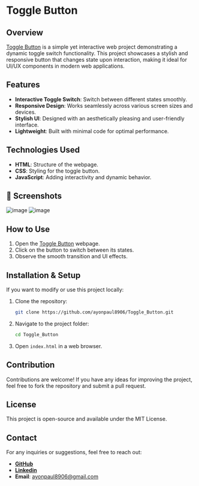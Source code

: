 # Toggle Button

## Overview
[Toggle Button](https://ayonpaul8906.github.io/Toggle_Button/) is a simple yet interactive web project demonstrating a dynamic toggle switch functionality. This project showcases a stylish and responsive button that changes state upon interaction, making it ideal for UI/UX components in modern web applications.

## Features
- **Interactive Toggle Switch**: Switch between different states smoothly.
- **Responsive Design**: Works seamlessly across various screen sizes and devices.
- **Stylish UI**: Designed with an aesthetically pleasing and user-friendly interface.
- **Lightweight**: Built with minimal code for optimal performance.

## Technologies Used
- **HTML**: Structure of the webpage.
- **CSS**: Styling for the toggle button.
- **JavaScript**: Adding interactivity and dynamic behavior.

## 📸 Screenshots
![image](https://github.com/user-attachments/assets/a35c2eeb-ed60-49aa-9e8d-40610506c22e)
![image](https://github.com/user-attachments/assets/a1b0b5d9-21f6-411f-92ca-05452b367bc5)



## How to Use
1. Open the [Toggle Button](https://ayonpaul8906.github.io/Toggle_Button/) webpage.
2. Click on the button to switch between its states.
3. Observe the smooth transition and UI effects.

## Installation & Setup
If you want to modify or use this project locally:
1. Clone the repository:
   ```bash
   git clone https://github.com/ayonpaul8906/Toggle_Button.git
   ```
2. Navigate to the project folder:
   ```bash
   cd Toggle_Button
   ```
3. Open `index.html` in a web browser.

## Contribution
Contributions are welcome! If you have any ideas for improving the project, feel free to fork the repository and submit a pull request.

## License
This project is open-source and available under the MIT License.

## Contact
For any inquiries or suggestions, feel free to reach out:
- [**GitHub**](https://github.com/ayonpaul8906)
- [**Linkedin**](https://www.linkedin.com/in/ayon2407s/)
- **Email**: ayonpaul8906@gmail.com

